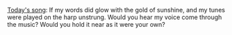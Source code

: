 <a href="https://www.youtube.com/watch?v=671AgW9xSiA">Today's song</a>: If my words did glow with the gold of sunshine, and my tunes were played on the harp unstrung. Would you hear my voice come through the music? Would you hold it near as it were your own?
